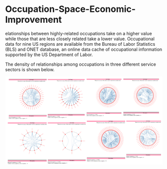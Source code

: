 # Occupation-Space-Economic-Improvement

elationships between highly-related occupations take on a higher value while those that are less closely related take a lower value. Occupational data for nine US regions are available from the Bureau of Labor Statistics (BLS) and ONET database, an online data cache of occupational information supported by the US Department of Labor. 

The density of relationships among occupations in three different service sectors is shown below.

![alt text](https://github.com/akula01/Occupation-Space---Economic-Improvement/blob/master/Images/CAPS%202019.png)
